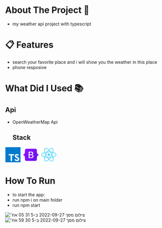# About The Project 🙋
* my weather api project with typescript 

# 📋 Features
  * search your favorite place and i will show you the weather in this place
  * phone resposive
  
  # What Did  I Used 📚 
  
  
  ## Api 
   * OpenWeatherMap Api 
       
       ## Stack
   <img src="https://github.com/devicons/devicon/blob/master/icons/typescript/typescript-original.svg" title="js" alt="js" width="50" height="50"/>&nbsp;
                <img src="https://github.com/devicons/devicon/blob/master/icons/bootstrap/bootstrap-original.svg" title="Bootstrap" alt="Bootstrap" width="50"     height="50"/>&nbsp;
             <img src="https://github.com/devicons/devicon/blob/master/icons/react/react-original.svg" title="csharp" alt="csharp" width="50" height="50"/>&nbsp;


 # How To Run 

  * to start the app:
  * run  npm i on main folder 
  * run npm start


  <img width="1440" alt="צילום מסך 2022-09-27 ב-5 31 05 אח׳" src="https://user-images.githubusercontent.com/96342824/192556927-358a3dc8-29be-4216-a87e-7c4e26e071ca.png">

<img width="1440" alt="צילום מסך 2022-09-27 ב-5 30 59 אח׳" src="https://user-images.githubusercontent.com/96342824/192556834-befa4f07-adb3-431d-8d76-9b4072d50c99.png">
